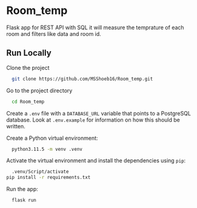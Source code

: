 # Room_temp

Flask app for REST API with SQL it will measure the temprature of each room and filters like data and room id.


## Run Locally

Clone the project

```bash
  git clone https://github.com/MSShoeb16/Room_temp.git
```

Go to the project directory

```bash
  cd Room_temp
```
Create a `.env` file with a `DATABASE_URL` variable that points to a PostgreSQL database. Look at 
`.env.example` for information on how this should be written.

Create a Python virtual environment:

```bash
  python3.11.5 -m venv .venv
```

Activate the virtual environment and install the dependencies using `pip`:

```bash
  .venv/Script/activate
pip install -r requirements.txt
```
Run the app:

```bash
  flask run
```
